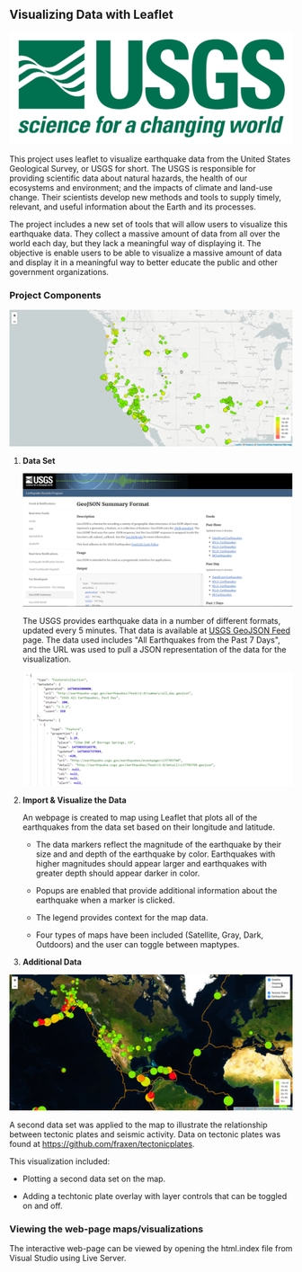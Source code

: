 ## Visualizing Data with Leaflet

![1-Logo](Images/1-Logo.png)

This project uses leaflet to visualize earthquake data from the United States Geological Survey, or USGS for short. The USGS is responsible for providing scientific data about natural hazards, the health of our ecosystems and environment; and the impacts of climate and land-use change. Their scientists develop new methods and tools to supply timely, relevant, and useful information about the Earth and its processes. 

The project includes a new set of tools that will allow users to visualize this earthquake data. They collect a massive amount of data from all over the world each day, but they lack a meaningful way of displaying it. The objective is enable users to be  able to visualize a massive amount of data and display it in a meaningful way to better educate the public and other government organizations.


### Project Components

![2-BasicMap](Images/2-BasicMap.png)


1. **Data Set**

   ![3-Data](Images/3-Data.png)

   The USGS provides earthquake data in a number of different formats, updated every 5 minutes. That data is available at [USGS GeoJSON Feed](http://earthquake.usgs.gov/earthquakes/feed/v1.0/geojson.php) page. The data used includes "All Earthquakes from the Past 7 Days", and the URL was used to pull a JSON representation of the data for the visualization.

   ![4-JSON](Images/4-JSON.png)

2. **Import & Visualize the Data**

   An webpage is created to map using Leaflet that plots all of the earthquakes from the data set based on their longitude and latitude.

   * The data markers reflect the magnitude of the earthquake by their size and and depth of the earthquake by color. Earthquakes with higher magnitudes should appear larger and earthquakes with greater depth should appear darker in color.

   * Popups are enabled that provide additional information about the earthquake when a marker is clicked.

   * The legend provides context for the map data.

   * Four types of maps have been included (Satellite, Gray, Dark, Outdoors) and the user can toggle between maptypes.

3. **Additional Data**

![5-Advanced](Images/5-Advanced.png)

A second data set was applied to the map to illustrate the relationship between tectonic plates and seismic activity.  Data on tectonic plates was found at <https://github.com/fraxen/tectonicplates>.

This visualization included:

* Plotting a second data set on the map.

* Adding a techtonic plate overlay with layer controls that can be toggled on and off.

### Viewing the web-page maps/visualizations

The interactive web-page can be viewed by opening the html.index file from Visual Studio using Live Server.